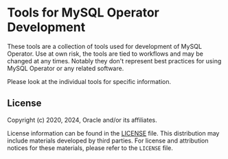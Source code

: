 Tools for MySQL Operator Development
====================================

These tools are a collection of tools used for development of MySQL Operator.
Use at own risk, the tools are tied to workflows and may be changed at any 
times. Notably they don't represent best practices for using MySQL Operator
or any related software.

Please look at the individual tools for specific information.

License
-------

Copyright (c) 2020, 2024, Oracle and/or its affiliates.

License information can be found in the [LICENSE](https://github.com/mysql/mysql-operator/blob/trunk/LICENSE) file.
This distribution may include materials developed by third parties. For license
and attribution notices for these materials, please refer to the `LICENSE` file.

